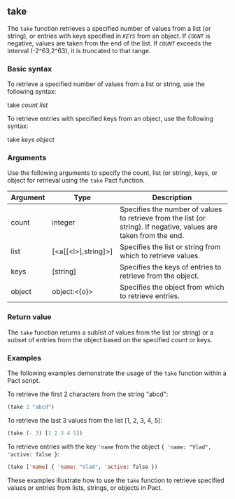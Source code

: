 ## take
The `take` function retrieves a specified number of values from a list (or string), or entries with keys specified in *`KEYS`* from an object. If *`COUNT`* is negative, values are taken from the end of the list. If *`COUNT`* exceeds the interval (-2^63,2^63), it is truncated to that range.

### Basic syntax

To retrieve a specified number of values from a list or string, use the following syntax:

take *count* *list*

To retrieve entries with specified keys from an object, use the following syntax:

take *keys* *object*

### Arguments

Use the following arguments to specify the count, list (or string), keys, or object for retrieval using the `take` Pact function.

| Argument | Type | Description |
| --- | --- | --- |
| count | integer | Specifies the number of values to retrieve from the list (or string). If negative, values are taken from the end. |
| list | [\<a[[\<l>],string]>] | Specifies the list or string from which to retrieve values. |
| keys | [string] | Specifies the keys of entries to retrieve from the object. |
| object | object:<{o}> | Specifies the object from which to retrieve entries. |

### Return value

The `take` function returns a sublist of values from the list (or string) or a subset of entries from the object based on the specified count or keys.

### Examples

The following examples demonstrate the usage of the `take` function within a Pact script.

To retrieve the first 2 characters from the string "abcd":

```lisp
(take 2 "abcd")
```

To retrieve the last 3 values from the list [1, 2, 3, 4, 5]:

```lisp
(take (- 3) [1 2 3 4 5])
```

To retrieve entries with the key `'name` from the object `{ 'name: "Vlad", 'active: false }`:

```lisp
(take ['name] { 'name: "Vlad", 'active: false })
```

These examples illustrate how to use the `take` function to retrieve specified values or entries from lists, strings, or objects in Pact.
